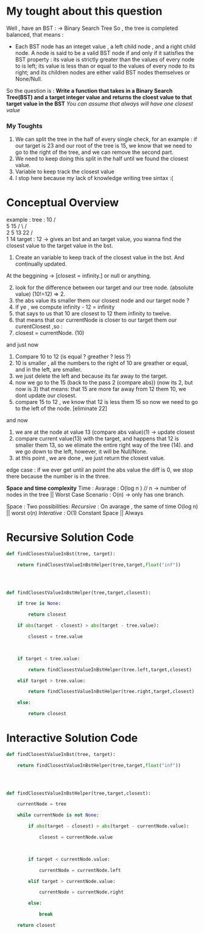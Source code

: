 # My tought about this question
Well , have an BST :
-> Binary Search Tree
So , the tree is completed balanced, that means :

- Each BST node has an integet value , a left child node , and a right child node. A node is said to be a valid BST node if and only if it satisfies the BST property : its value is strictly greater than the values of every node to is left; its value is less than or equal to the values of every node to its right; and its children nodes are either valid BST nodes themselves or None/Null.

So the question is :
**Write a function that takes in a Binary Search Tree(BST) and a target integer value and returns the cloest value to that target value in the BST**
*You can assume that always will have one closest value*

### My Toughts
1. We can split the tree in the half of every single check, for an example : if our target is 23 and our root of the tree is 15, we know that we need to go to the right of the tree, and we can remove the second part.
2. We need to keep doing this split in the half until we found the closest value. 
3. Variable to keep track the closest value
4. I stop here because my lack of knowledge writing tree sintax :(

# Conceptual Overview
 example :
 tree :
         10
        /  \
       5      15
       / \   /  \
       2  5 13   22
      /      \
     1       14
target : 12
-> gives an bst and an target value, you wanna find the closest value to the target value in the bst.

1. Create an variable to keep track of the closest value in the bst. And continually updated.

At the beggining -> [closest = infinity.] or null or anything.

2. look for the difference between our target and our tree node. (absolute value) (10!=12) => 2.
3. the abs value its smaller them our closest node and our target node ?
4. if ye , we compute infinity - 12 = infinity
5. that says to us that 10 are closest to 12 them infinity to twelve.
6. that means that our currentNode is closer to our target them our curentClosest ,so :
7. closest = currentNode. (10)

and just now

1. Compare 10 to 12 (is equal ? greather ? less ?)
2. 10 is smaller , all the numbers to the right of 10 are greather or equal, and in the left, are smaller.
3. we just delete the left and because its far away to the target.
4. now we go to the 15 (back to the pass 2 (compare abs)) (now its 2, but now is 3) that means: that 15 are more far away from 12 them 10, we dont update our closest.
5. compare 15 to 12 , we know that 12 is less them 15 so now we need to go to the left of the node. [eliminate 22]

and now
1. we are at the node at value 13 (compare abs value)(1) -> update closest
2. compare current value(13) with the target, and happens that 12 is smaller them 13, so we elimate the entire right way of the tree (14). and we go down to the left, however, it will be Null/None.
3. at this point , we are done , we just return the closest value.

edge case : if we ever get until an point the abs value the diff is 0, we stop there because the number is in the three.

**Space and time complexity**
Time : Avarage :  O(log n ) // n -> number of nodes in the tree || Worst Case Scenario : O(n) -> only has one branch.

Space : Two possibilities:
*Recursive* : On avarage , the same of time O(log n) || worst o(n)
*Interative* : O(1) Constant Space || Always


# Recursive Solution Code
```python
def findClosestValueInBst(tree, target):

    return findClosestValueInBstHelper(tree,target,float("inf"))

  
  

def findClosestValueInBstHelper(tree,target,closest):

    if tree is None:

        return closest

    if abs(target - closest) > abs(target - tree.value):

        closest = tree.value

  

    if target < tree.value:

        return findClosestValueInBstHelper(tree.left,target,closest)

    elif target > tree.value:

        return findClosestValueInBstHelper(tree.right,target,closest)

    else:

        return closest
```


# Interactive Solution Code

```python
def findClosestValueInBst(tree, target):

    return findClosestValueInBstHelper(tree,target,float("inf"))

  
  

def findClosestValueInBstHelper(tree,target,closest):

    currentNode = tree

    while currentNode is not None:

        if abs(target - closest) > abs(target - currentNode.value):

            closest = currentNode.value

  

        if target < currentNode.value:

            currentNode = currentNode.left

        elif target > currentNode.value:

            currentNode = currentNode.right

        else:

            break

    return closest
```
